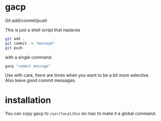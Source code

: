 # gacp
Git add/commit/push

This is just a shell script that replaces

```sh
git add .
git commit -m "message"
git push
```

with a single command.

```sh
gacp "commit message"
```

Use with care, there are times when you want to be a bit more selective.  Also leave good commit messages.

# installation
You can copy gacp to `/usr/local/bin` on mac to make it a global command.
